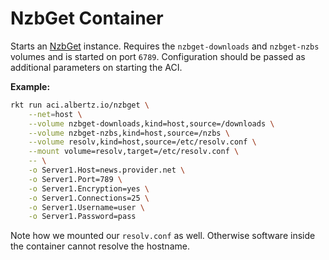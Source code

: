 # NzbGet Container
Starts an [NzbGet](http://nzbget.net/) instance. Requires the `nzbget-downloads` and `nzbget-nzbs` volumes and is started on port `6789`.
Configuration should be passed as additional parameters on starting the ACI.

**Example:**
```bash
rkt run aci.albertz.io/nzbget \
	--net=host \
	--volume nzbget-downloads,kind=host,source=/downloads \
	--volume nzbget-nzbs,kind=host,source=/nzbs \
	--volume resolv,kind=host,source=/etc/resolv.conf \
	--mount volume=resolv,target=/etc/resolv.conf \
 	-- \
	-o Server1.Host=news.provider.net \
	-o Server1.Port=789 \
	-o Server1.Encryption=yes \
	-o Server1.Connections=25 \
	-o Server1.Username=user \
	-o Server1.Password=pass
```

Note how we mounted our `resolv.conf` as well. Otherwise software inside the container cannot resolve the hostname.

